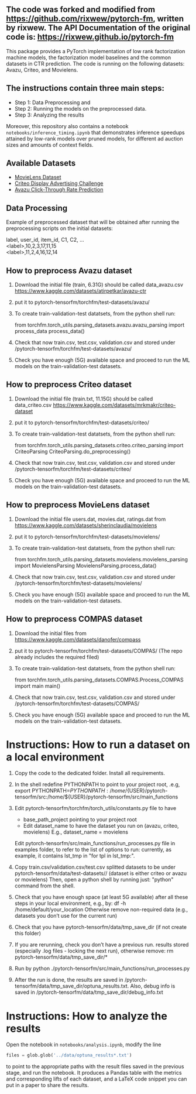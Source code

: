 ## The code was forked and modified from https://github.com/rixwew/pytorch-fm, written by rixwew. The API Documentation of the original code is: https://rixwew.github.io/pytorch-fm

This package provides a PyTorch implementation of low rank factorization machine models, the factorization model baselines and the common datasets in CTR prediction.
The code is running on the following datasets: Avazu, Criteo, and Movielens.

## The instructions contain three main steps: 
   - Step 1: Data Preprocessing and 
   - Step 2: Running the models on the preprocessed data.
   - Step 3: Analyzing the results

Moreover, this repository also contains a notebook `notebooks/inference_timing.ipynb` that demonstrates inference speedups
attained by low-rank models over pruned models, for different ad auction sizes and 
amounts of context fields.

## Available Datasets

* [MovieLens Dataset](https://www.kaggle.com/datasets/sherinclaudia/movielens)
* [Criteo Display Advertising Challenge](https://www.kaggle.com/datasets/mrkmakr/criteo-dataset)
* [Avazu Click-Through Rate Prediction](https://www.kaggle.com/datasets/atirpetkar/avazu-ctr)

## Data Processing

Example of preprocessed dataset that will be obtained after running the preprocessing scripts on the initial datasets:

label, user_id, item_id, C1, C2, …  
&lt;label&gt;,10,2,3,17,11,15  
&lt;label&gt;,11,2,4,16,12,14


## How to preprocess Avazu dataset


1. Download the initial file (train, 6.31G) should be called data_avazu.csv
   https://www.kaggle.com/datasets/atirpetkar/avazu-ctr

2. put it to pytorch-tensorfm/torchfm/test-datasets/avazu/

3. To create train-validation-test datatsets, from the python  shell run: 

    from torchfm.torch_utils.parsing_datasets.avazu.avazu_parsing import process_data 
    process_data()

4. Check that now train.csv, test.csv, validation.csv and stored under /pytorch-tensorfm/torchfm/test-datasets/avazu/

5. Check you have enough (5G) available space and 
   proceed to run the ML models on the train-validation-test datasets.

## How to preprocess Criteo dataset

1. Download the initial file (train.txt, 11.15G) should be called data_criteo.csv
   https://www.kaggle.com/datasets/mrkmakr/criteo-dataset
2. put it to pytorch-tensorfm/torchfm/test-datasets/criteo/
3. To create train-validation-test datatsets, from the python  shell run: 

    from torchfm.torch_utils.parsing_datasets.criteo.criteo_parsing import CriteoParsing 
    CriteoParsing.do_preprocessing()

4. Check that now train.csv, test.csv, validation.csv and stored under /pytorch-tensorfm/torchfm/test-datasets/criteo/
5. Check you have enough (5G) available space and 
   proceed to run the ML models on the train-validation-test datasets.

## How to preprocess MovieLens dataset
1. Download the initial file users.dat, movies.dat, ratings.dat from
   https://www.kaggle.com/datasets/sherinclaudia/movielens
2. put it to pytorch-tensorfm/torchfm/test-datasets/movielens/
3. To create train-validation-test datatsets, from the python  shell run: 

    from torchfm.torch_utils.parsing_datasets.movielens.movielens_parsing import MovielensParsing 
    MovielensParsing.process_data()

4. Check that now train.csv, test.csv, validation.csv and stored under /pytorch-tensorfm/torchfm/test-datasets/movielens/
5. Check you have enough (5G) available space and 
   proceed to run the ML models on the train-validation-test datasets.

## How to preprocess COMPAS dataset
1. Download the initial files from
   https://www.kaggle.com/datasets/danofer/compass
2. put it to pytorch-tensorfm/torchfm/test-datasets/COMPAS/ (The repo already includes the required filed)
3. To create train-validation-test datatsets, from the python  shell run: 

    from torchfm.torch_utils.parsing_datasets.COMPAS.Process_COMPAS import main
    main()

4. Check that now train.csv, test.csv, validation.csv and stored under /pytorch-tensorfm/torchfm/test-datasets/COMPAS/
5. Check you have enough (5G) available space and 
   proceed to run the ML models on the train-validation-test datasets.

# Instructions: How to run a dataset on a local environment

1. Copy the code to the dedicated folder. Install all requirements. 

2. In the shell redefine PYTHONPATH to point to your project root, .e.g,
export PYTHONPATH=$PYTHONPATH:/home/${USER}/pytorch-tensorfm/src:/home/${USER}/pytorch-tensorfm/src/main_functions

3. Edit pytorch-tensorfm/torchfm/torch_utils/constants.py file 
to have 
      - base_path_project pointing to your project root
      - Edit dataset_name to have the dataset you run on (avazu, criteo, movielens)
        E.g., dataset_name = movielens

    Edit pytorch-tensorfm/src/main_functions/run_processes.py file in examples folder, 
    to refer to the list of options to run:  currently, as example, it contains lst_tmp
    in "for tpl in lst_tmp:".
 
4. Copy train.csv/validation.csv/test.csv splitted datasets to be under pytorch-tensorfm/data/test-datasets/<dataset>/
(dataset is either criteo or avazu or movielens)
Then, open a python shell by running just: "python" command from the shell.

5. Check that you have enough space (at least 5G available) after all these steps in your local environment, e.g., by:
df -h /home/default/your_location
Otherwise remove non-required data (e.g., datasets you don’t use for the current run)

6. Check that you have pytorch-tensorfm/data/tmp_save_dir (if not create this folder)

7. If you are rerunning, check you don’t have a previous run. results stored (especially .log files - locking the next run), otherwise remove:
rm pytorch-tensorfm/data/tmp_save_dir/*

8. Run by 
python ./pytorch-tensorfm/src/main_functions/run_processes.py

9. After the run is done, the results are saved in 
/pytorch-tensorfm/data/tmp_save_dir/optuna_results.txt. 
Also, debug info is saved in /pytorch-tensorfm/data/tmp_save_dir/debug_info.txt

# Instructions: How to analyze the results
Open the notebook in `notebooks/analysis.ipynb`, modify the line
```python
files = glob.glob('../data/optuna_results*.txt')
```
to point to the appropriate paths with the result files saved in the previous stage, and run the notebook. It produces 
a Pandas table with the metrics and corresponding lifts of each dataset, and a
LaTeX code snippet you can put in a paper to share the results.
